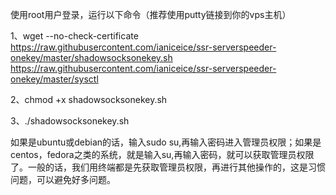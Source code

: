 使用root用户登录，运行以下命令（推荐使用putty链接到你的vps主机）


1、wget --no-check-certificate https://raw.githubusercontent.com/ianiceice/ssr-serverspeeder-onekey/master/shadowsocksonekey.sh https://raw.githubusercontent.com/ianiceice/ssr-serverspeeder-onekey/master/sysctl

2、chmod +x shadowsocksonekey.sh

3、./shadowsocksonekey.sh



如果是ubuntu或debian的话，输入sudo su,再输入密码进入管理员权限；如果是centos，fedora之类的系统，就是输入su,再输入密码，就可以获取管理员权限了。一般的话，我们用终端都是先获取管理员权限，再进行其他操作的，这是习惯问题，可以避免好多问题。
